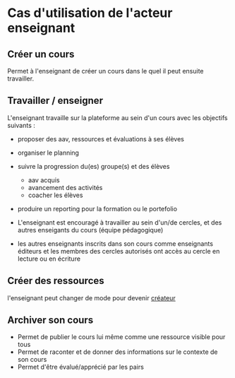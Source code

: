 
# Cas d'utilisation de l'acteur enseignant 

## Créer un cours 

Permet à l'enseignant de créer un cours dans le quel il peut ensuite travailler.


## Travailler / enseigner 
L'enseignant travaille sur la plateforme au sein d'un cours avec les objectifs suivants :
- proposer des aav, ressources et évaluations à ses élèves
- organiser le planning 
- suivre la progression du(es) groupe(s) et des élèves
  - aav acquis 
  - avancement des activités
  - coacher les élèves
- produire un reporting pour la formation ou le portefolio

- L'enseignant est encouragé à travailler au sein d'un/de cercles, et des autres enseigants du cours (équipe pédagogique)
- les autres enseignants inscrits dans son cours comme enseignants éditeurs et les membres des cercles autorisés ont accès au cercle en lecture ou en écriture



## Créer des ressources 

l'enseignant peut changer de mode pour devenir [créateur](https://github.com/PremierLangage/plconception/blob/master/conception/acteurs/createur.md)

## Archiver son cours

- Permet de publier le cours lui même comme une ressource visible pour tous
- Permet de raconter et de donner des informations sur le contexte de son cours
- Permet d'être évalué/apprécié par les pairs 



